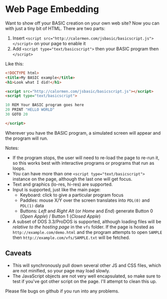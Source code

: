 Web Page Embedding
==================

Want to show off your BASIC creation on your own web site? Now you can with just a tiny bit of HTML.
There are two parts:
 1. Insert `<script src="http://calormen.com/jsbasic/basicscript.js"></script>` on your page to enable it
 2. Add `<script type="text/basicscript">` then your BASIC program then `</script>`

Like this:
```html
<!DOCTYPE html>
<title>My BASIC example</title>
<h1>Look what I did!</h1>

<script src="http://calormen.com/jsbasic/basicscript.js"></script>
<script type="text/basicscript">

10 REM Your BASIC program goes here
20 PRINT "HELLO WORLD"
30 GOTO 20

</script>
```

Wherever you have the BASIC program, a simulated screen will appear and the program will run.

Notes:

* If the program stops, the user will need to re-load the page to re-run it, so this works best with interactive programs or programs that run as loops.
* You can have more than one `<script type="text/basicscript">` instance on the page, although the last one will get focus.
* Text and graphics (lo-res, hi-res) are supported.
* Input is supported, just like the main page:
  * Keyboard: click to give a particular program focus
  * Paddles: mouse X/Y over the screen translates into `PDL(0)` and `PDL(1)` data
  * Buttons: *Left* and *Right Alt* (or *Home* and *End*) generate Button 0 (*Open Apple*) / Button 1 (*Closed Apple*)
* A subset of DOS 3.3/ProDOS is supported, although loading files will be *relative to the hosting page* in the `vfs` folder. If the page is hosted as `http://example.com/demo.html` and the program attempts to open `SAMPLE` then `http://example.com/vfs/SAMPLE.txt` will be fetched.

Caveats
-------
* This will synchronously pull down several other JS and CSS files, which are not minified, so your page may load slowly.
* The JavaScript objects are not very well encapsulated, so make sure to test if you've got other script on the page. I'll attempt to clean this up.

Please file bugs on github if you run into any problems.
